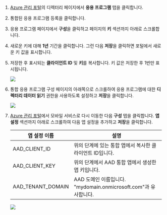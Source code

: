 1.  [Azure 관리 포털][Azure 관리 포털]의 디렉터리 페이지에서 **응용 프로그램** 탭을 클릭합니다.

2.  통합된 응용 프로그램 등록을 클릭합니다.

3.  응용 프로그램 페이지에서 **구성**을 클릭하고 페이지의 **키** 섹션까지 아래로 스크롤합니다.
4.  새로운 키에 대해 **1년** 기간을 클릭합니다. 그런 다음 **저장**을 클릭하면 포털에서 새로운 키 값을 표시합니다.
5.  저장한 후 표시되는 **클라이언트 ID** 및 **키**를 복사합니다. 키 값은 저장한 후 1번만 표시됩니다.

    ![][0]

6.  통합 응용 프로그램 구성 페이지의 아래쪽으로 스크롤하여 응용 프로그램에 대한 **디렉터리 데이터 읽기** 권한을 사용하도록 설정하고 **저장**을 클릭합니다.

    ![][1]

7.  [Azure 관리 포털][Azure 관리 포털]에서 모바일 서비스로 다시 이동한 다음 **구성** 탭을 클릭합니다. **앱 설정** 섹션까지 아래로 스크롤하여 다음 앱 설정을 추가하고 **저장**을 클릭합니다.

    | 앱 설정 이름        | 설명                                                            |
    |---------------------|-----------------------------------------------------------------|
    | AAD\_CLIENT\_ID     | 위의 단계에 있는 통합 앱에서 복사한 클라이언트 ID입니다.        |
    | AAD\_CLIENT\_KEY    | 위의 단계에서 AAD 통합 앱에서 생성한 앱 키입니다.               |
    | AAD\_TENANT\_DOMAIN | AAD 도메인 이름입니다. "mydomain.onmicrosoft.com"과 유사합니다. |

    ![][2]

  [Azure 관리 포털]: https://manage.windowsazure.com/
  [0]: ./media/mobile-services-generate-aad-app-registration-access-key/client-id-and-key.png
  [1]: ./media/mobile-services-generate-aad-app-registration-access-key/app-perms.png
  [2]: ./media/mobile-services-generate-aad-app-registration-access-key/aad-app-settings.png
